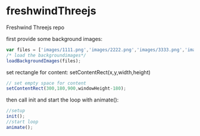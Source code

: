 # freshwindThreejs
Freshwind Threejs repo

first provide some background images:
```javascript
var files = ['images/1111.png','images/2222.png','images/3333.png','images/4444.png','images/5555.png'];
/* load the backgroundimages*/
loadBackgroundImages(files);

```

set rectangle for content:
setContentRect(x,y,width,height)

```javascript
// set empty space for content
setContentRect(300,180,900,windowHeight-180);
```

then call init and start the loop with animate():

```javascript
//setup
init();
//start loop
animate();
```
